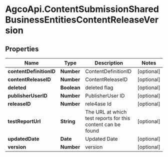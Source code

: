 # AgcoApi.ContentSubmissionSharedBusinessEntitiesContentReleaseVersion

## Properties

Name | Type | Description | Notes
------------ | ------------- | ------------- | -------------
**contentDefinitionID** | **Number** | ContentDefinitionID | [optional] 
**contentReleaseID** | **Number** | ContentReleaseID | [optional] 
**deleted** | **Boolean** | deleted flag | [optional] 
**publisherUserID** | **Number** | PublisherUser ID | [optional] 
**releaseID** | **Number** | rele4ase Id | [optional] 
**testReportUrl** | **String** | The URL at which test reports for this content can be found | [optional] 
**updatedDate** | **Date** | Updated Date | [optional] 
**version** | **Number** | version | [optional] 


